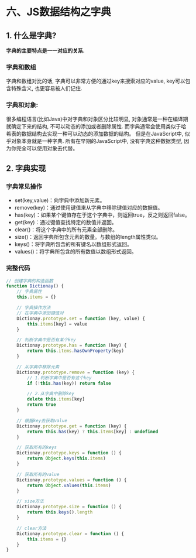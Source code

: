 # 六、JS数据结构之字典

## 1. 什么是字典?

**字典的主要特点是一一对应的关系.**

### 字典和数组

字典和数组对比的话, 字典可以非常方便的通过key来搜索对应的value, key可以包含特殊含义, 也更容易被人们记住.

### 字典和对象:

很多编程语言(比如Java)中对字典和对象区分比较明显, 对象通常是一种在编译期就确定下来的结构, 不可以动态的添加或者删除属性. 而字典通常会使用类似于哈希表的数据结构去实现一种可以动态的添加数据的结构。
但是在JavaScript中, 似乎对象本身就是一种字典. 所有在早期的JavaScript中, 没有字典这种数据类型, 因为你完全可以使用对象去代替。

## 2. 字典实现

### 字典常见操作

* set(key,value)：向字典中添加新元素。
* remove(key)：通过使用键值来从字典中移除键值对应的数据值。
* has(key)：如果某个键值存在于这个字典中，则返回true，反之则返回false。
* get(key)：通过键值查找特定的数值并返回。
* clear()：将这个字典中的所有元素全部删除。
* size()：返回字典所包含元素的数量。与数组的length属性类似。
* keys()：将字典所包含的所有键名以数组形式返回。
* values()：将字典所包含的所有数值以数组形式返回。

### 完整代码

```js
// 创建字典的构造函数
function Dictionay() {
    // 字典属性
    this.items = {}

    // 字典操作方法
    // 在字典中添加键值对
    Dictionay.prototype.set = function (key, value) {
        this.items[key] = value
    }

    // 判断字典中是否有某个key
    Dictionay.prototype.has = function (key) {
        return this.items.hasOwnProperty(key)
    }

    // 从字典中移除元素
    Dictionay.prototype.remove = function (key) {
        // 1.判断字典中是否有这个key
        if (!this.has(key)) return false

        // 2.从字典中删除key
        delete this.items[key]
        return true
    }

    // 根据key去获取value
    Dictionay.prototype.get = function (key) {
        return this.has(key) ? this.items[key] : undefined
    }

    // 获取所有的keys
    Dictionay.prototype.keys = function () {
        return Object.keys(this.items)
    }

    // 获取所有的value
    Dictionay.prototype.values = function () {
        return Object.values(this.items)
    }

    // size方法
    Dictionay.prototype.size = function () {
        return this.keys().length
    }

    // clear方法
    Dictionay.prototype.clear = function () {
        this.items = {}
    }
}
```
